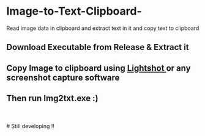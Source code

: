 # Image-to-Text-Clipboard-
Read image data in clipboard and extract text in it and copy text to clipboard
<br>
## Download Executable from Release & Extract it
## Copy Image to clipboard using <a href="https://app.prntscr.com/en/index.html"> Lightshot <a> or any screenshot capture software
## Then run Img2txt.exe :)
<br>
<br>
# Still developing !!
